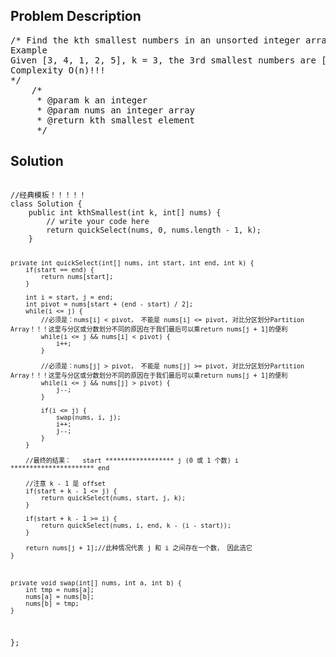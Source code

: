 <!--
<style>
  body { font-family: Arial, sans-serif; }
  .container { max-width: 400px; margin: auto; padding: 10px; }
  .comment-block { background-color: #f9f9f9; padding: 10px; border-left: 5px solid #ccc; max-width: 400px; margin: 20px auto; overflow-wrap: break-word; white-space: pre-wrap; }
  .code-block { background-color: #f4f4f4; padding: 10px; border: 1px solid #ddd; }
</style>
-->

<div class='container'>
<h2>Problem Description</h2>
<div class='comment-block'>
<pre>
/* Find the kth smallest numbers in an unsorted integer array.
Example
Given [3, 4, 1, 2, 5], k = 3, the 3rd smallest numbers are [1, 2, 3].
Complexity O(n)!!!
*/
    /*
     * @param k an integer
     * @param nums an integer array
     * @return kth smallest element
     */
</pre>
</div>

<h2>Solution</h2>
<div class='code-block'>
<pre><code class='language-java'>
//经典模板！！！！！
class Solution {
    public int kthSmallest(int k, int[] nums) {
        // write your code here
        return quickSelect(nums, 0, nums.length - 1, k);
    }
    
    private int quickSelect(int[] nums, int start, int end, int k) {
        if(start == end) {
            return nums[start];
        }
        
        int i = start, j = end;
        int pivot = nums[start + (end - start) / 2];
        while(i <= j) {
        	//必须是：nums[i] < pivot， 不能是 nums[i] <= pivot, 对比分区划分Partition Array！！！这里与分区或分数划分不同的原因在于我们最后可以乘return nums[j + 1]的便利
            while(i <= j && nums[i] < pivot) {
                i++;
            }
            
            //必须是：nums[j] > pivot， 不能是 nums[j] >= pivot, 对比分区划分Partition Array！！！这里与分区或分数划分不同的原因在于我们最后可以乘return nums[j + 1]的便利
            while(i <= j && nums[j] > pivot) {
                j--;
            }
            
            if(i <= j) {
                swap(nums, i, j);
                i++;
                j--;
            }
        }
        
        //最终的结果：   start ****************** j (0 或 1 个数) i ********************** end

        //注意 k - 1 是 offset
        if(start + k - 1 <= j) {
            return quickSelect(nums, start, j, k);
        }
        
        if(start + k - 1 >= i) {
            return quickSelect(nums, i, end, k - (i - start));
        }
        
        return nums[j + 1];//此种情况代表 j 和 i 之间存在一个数， 因此选它
    }
    


    private void swap(int[] nums, int a, int b) {
        int tmp = nums[a];
        nums[a] = nums[b];
        nums[b] = tmp;
    }
};</code></pre>
</div>
</div>
